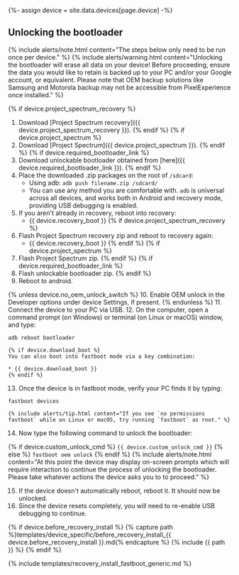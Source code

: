 {%- assign device = site.data.devices[page.device] -%}

## Unlocking the bootloader

{% include alerts/note.html content="The steps below only need to be run once per device." %}
{% include alerts/warning.html content="Unlocking the bootloader will erase all data on your device!
Before proceeding, ensure the data you would like to retain is backed up to your PC and/or your Google account, or equivalent. Please note that OEM backup solutions like Samsung and Motorola backup may not be accessible from PixelExperience once installed." %}

{% if device.project_spectrum_recovery %}
1. Download [Project Spectrum recovery]({{ device.project_spectrum_recovery }}).
{% endif %}
{% if device.project_spectrum %}
2. Download [Project Spectrum]({{ device.project_spectrum }}).
{% endif %}
{% if device.required_bootloader_link %}
3. Download unlockable bootloader obtained from [here]({{ device.required_bootloader_link }}).
{% endif %}
4. Place the downloaded .zip packages on the root of `/sdcard`:
    * Using adb: `adb push filename.zip /sdcard/`
    * You can use any method you are comfortable with. `adb` is universal across all devices, and works both in Android and recovery mode, providing
        USB debugging is enabled.
5. If you aren't already in recovery, reboot into recovery:
    * {{ device.recovery_boot }}
{% if device.project_spectrum_recovery %}
6. Flash Project Spectrum recovery zip and reboot to recovery again:
    * {{ device.recovery_boot }}
{% endif %}
{% if device.project_spectrum %}
7. Flash Project Spectrum zip.
{% endif %}
{% if device.required_bootloader_link %}
8. Flash unlockable bootloader zip.
{% endif %}
9. Reboot to android.

{% unless device.no_oem_unlock_switch %}
10. Enable OEM unlock in the Developer options under device Settings, if present.
{% endunless %}
11. Connect the device to your PC via USB.
12. On the computer, open a command prompt (on Windows) or terminal (on Linux or macOS) window, and type:
```
adb reboot bootloader
```
    {% if device.download_boot %}
    You can also boot into fastboot mode via a key combination:

    * {{ device.download_boot }}
    {% endif %}
13. Once the device is in fastboot mode, verify your PC finds it by typing:
```
fastboot devices
```
    {% include alerts/tip.html content="If you see `no permissions fastboot` while on Linux or macOS, try running `fastboot` as root." %}
14. Now type the following command to unlock the bootloader:

{% if device.custom_unlock_cmd %}
    ```
{{ device.custom_unlock_cmd }}
    ```
{% else %}
    ```
fastboot oem unlock
    ```
{% endif %}
    {% include alerts/note.html content="At this point the device may display on-screen prompts which will require interaction to continue the process of unlocking the bootloader. Please take whatever actions the device asks you to to proceed." %}

15. If the device doesn't automatically reboot, reboot it. It should now be unlocked.
16. Since the device resets completely, you will need to re-enable USB debugging to continue.

{% if device.before_recovery_install %}
{% capture path %}templates/device_specific/before_recovery_install_{{ device.before_recovery_install }}.md{% endcapture %}
{% include {{ path }} %}
{% endif %}

{% include templates/recovery_install_fastboot_generic.md %}

